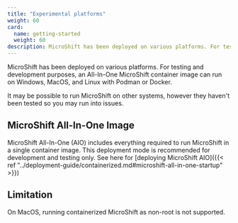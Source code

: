 ```yaml
---
title: "Experimental platforms"
weight: 60
card:
  name: getting-started
  weight: 60
description: MicroShift has been deployed on various platforms. For testing and development purposes, an All-In-One MicroShift container image can run on Windows, MacOS, and Linux with Podman or Docker.
---
```


MicroShift has been deployed on various platforms. For testing and development purposes, an All-In-One
MicroShift container image can run on Windows, MacOS, and Linux with Podman or Docker.

It may be possible to run MicroShift on other systems, however they haven't been tested so you may run into issues.

## MicroShift All-In-One Image

MicroShift All-In-One (AIO) includes everything required to run MicroShift in a single container image.
This deployment mode is recommended for development and testing only. See here for [deploying MicroShift AIO]({{< ref "../deployment-guide/containerized.md#microshift-all-in-one-startup" >}})

## Limitation

On MacOS, running containerized MicroShift as non-root is not supported.
